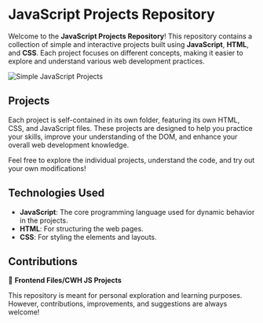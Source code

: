 # JavaScript Projects Repository

Welcome to the **JavaScript Projects Repository**! This repository contains a collection of simple and interactive projects built using **JavaScript**, **HTML**, and **CSS**. Each project focuses on different concepts, making it easier to explore and understand various web development practices.

![Simple JavaScript Projects](https://encrypted-tbn0.gstatic.com/images?q=tbn:ANd9GcRbzw5HiLkO-BRSx64XSVbgmWLTMyrIeVc6NA&s)

## Projects

Each project is self-contained in its own folder, featuring its own HTML, CSS, and JavaScript files. These projects are designed to help you practice your skills, improve your understanding of the DOM, and enhance your overall web development knowledge.

Feel free to explore the individual projects, understand the code, and try out your own modifications!

## Technologies Used

- **JavaScript**: The core programming language used for dynamic behavior in the projects.
- **HTML**: For structuring the web pages.
- **CSS**: For styling the elements and layouts.

## Contributions

📁 __Frontend Files/CWH JS Projects__

This repository is meant for personal exploration and learning purposes. However, contributions, improvements, and suggestions are always welcome!
